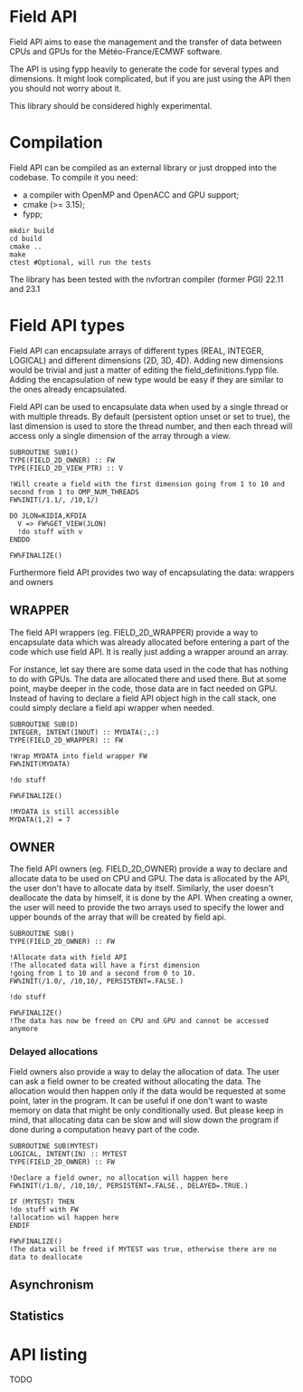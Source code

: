 # Field API

Field API aims to ease the management and the transfer of data between CPUs and
GPUs for the Météo-France/ECMWF software.

The API is using fypp heavily to generate the code for several types and
dimensions. It might look complicated, but if you are just using the API then
you should not worry about it.

This library should be considered highly experimental.

# Compilation

Field API can be compiled as an external library or just dropped into the
codebase. To compile it you need:
- a compiler with OpenMP and OpenACC and GPU support;
- cmake (>= 3.15);
- fypp;

```
mkdir build
cd build
cmake ..
make
ctest #Optional, will run the tests
```

The library has been tested with the nvfortran compiler (former PGI) 22.11 and
23.1

# Field API types

Field API can encapsulate arrays of different types (REAL, INTEGER, LOGICAL)
and different dimensions (2D, 3D, 4D). Adding new dimensions would be trivial
and just a matter of editing the field\_definitions.fypp file. Adding the
encapsulation of new type would be easy if they are similar to the ones already
encapsulated.

Field API can be used to encapsulate data when used by a single thread or with
multiple threads. By default (persistent option unset or set to true), the last
dimension is used to store the thread number, and then each thread will access
only a single dimension of the array through a view.

```
SUBROUTINE SUB1()
TYPE(FIELD_2D_OWNER) :: FW
TYPE(FIELD_2D_VIEW_PTR) :: V

!Will create a field with the first dimension going from 1 to 10 and second from 1 to OMP_NUM_THREADS
FW%INIT(/1.1/, /10,1/)

DO JLON=KIDIA,KFDIA
  V => FW%GET_VIEW(JLON)
  !do stuff with v
ENDDO
  
FW%FINALIZE()
```

Furthermore field API provides two way of encapsulating the data: wrappers
and owners

## WRAPPER

The field API wrappers (eg. FIELD\_2D\_WRAPPER) provide a way to encapsulate
data which was already allocated before entering a part of the code which use
field API. It is really just adding a wrapper around an array.

For instance, let say there are some data used in the code that has nothing to
do with GPUs. The data are allocated there and used there. But at some point,
maybe deeper in the code, those data are in fact needed on GPU. Instead of
having to declare a field API object high in the call stack, one could simply
declare a field api wrapper when needed.

```
SUBROUTINE SUB(D)
INTEGER, INTENT(INOUT) :: MYDATA(:,:)
TYPE(FIELD_2D_WRAPPER) :: FW

!Wrap MYDATA into field wrapper FW
FW%INIT(MYDATA)

!do stuff

FW%FINALIZE()

!MYDATA is still accessible
MYDATA(1,2) = 7
```

## OWNER

The field API owners (eg. FIELD\_2D\_OWNER) provide a way to declare and
allocate  data to be used on CPU and GPU. The data is allocated by the API, the 
user don't have to allocate data by itself. Similarly, the user doesn't 
deallocate the data by himself, it is done by the API. When creating a owner,
the user will need to provide the two arrays used to specify the lower and
upper bounds of the array that will be created by field api.

```
SUBROUTINE SUB()
TYPE(FIELD_2D_OWNER) :: FW

!Allocate data with field API 
!The allocated data will have a first dimension
!going from 1 to 10 and a second from 0 to 10.
FW%INIT(/1.0/, /10,10/, PERSISTENT=.FALSE.)

!do stuff

FW%FINALIZE()
!The data has now be freed on CPU and GPU and cannot be accessed anymore
```

### Delayed allocations

Field owners also provide a way to delay the allocation of data. The user can
ask a field owner to be created without allocating the data. The allocation
would then happen only if the data would be requested at some point, later in
the program. It can be useful if one don't want to waste memory on data that
might be only conditionally used. But please keep in mind, that allocating data
can be slow and will slow down the program if done during a computation heavy
part of the code.

```
SUBROUTINE SUB(MYTEST)
LOGICAL, INTENT(IN) :: MYTEST
TYPE(FIELD_2D_OWNER) :: FW

!Declare a field owner, no allocation will happen here
FW%INIT(/1.0/, /10,10/, PERSISTENT=.FALSE., DELAYED=.TRUE.)

IF (MYTEST) THEN
!do stuff with FW
!allocation wil happen here
ENDIF

FW%FINALIZE()
!The data will be freed if MYTEST was true, otherwise there are no data to deallocate
```

## Asynchronism

## Statistics

# API listing

TODO
